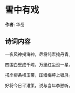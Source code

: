 # 雪中有戏

**作者**: 华岳

## 诗词内容

一夜风神揭海神，尽将纯素掩丹青。

四围白壁成千嶂，万里红尘没一星。

搭岸柳条横玉带，压墙梅萼上银屏。

好将今日平淮策，说与当年李愬听。

